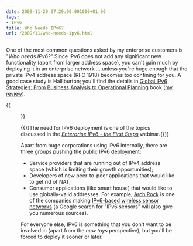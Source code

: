 ```yaml
---
date: 2009-11-20 07:29:00.001000+01:00
tags:
- IPv6
title: Who Needs IPv6?
url: /2009/11/who-needs-ipv6.html
---
```

One of the most common questions asked by my enterprise customers is "_Who needs IPv6?_" Since IPv6 does not add any significant new functionality (apart from larger address space), you can't gain much by deploying it in an enterprise network ... unless you're huge enough that the private IPv4 address space (RFC 1918) becomes too confining for you. A good case study is Halliburton; you'll find the details in [Global IPv6 Strategies: From Business Analysis to Operational Planning](http://www.amazon.com/gp/product/1587053438) book ([my review](/2008/07/global-ipv6-strategies.html)).

{{<figure src="/2009/11/s400-Who+needs+IPv6.png">}}
<!--more-->

{{<note info>}}The need for IPv6 deployment is one of the topics discussed in the _[Enterprise IPv6 - the First Steps](https://www.ipspace.net/Enterprise_IPv6_-_the_First_Steps)_ webinar.{{</note>}}
<!--more-->
Apart from huge corporations using IPv6 internally, there are three groups pushing the public IPv6 deployment:

-   Service providers that are running out of IPv4 address space (which is limiting their growth opportunities);
-   Developers of new peer-to-peer applications that would like to get rid of NAT;
-   Consumer applications (like smart house) that would like to use globally-valid addresses. For example, [Arch Rock](http://www.archrock.com/) is one of the companies making [IPv6-based wireless sensor networks](http://www.archrock.com/products/) (a Google search for "IPv6 sensors" will also give you numerous sources).

For everyone else, IPv6 is something that you don't want to be involved in (apart from the *new toys* perspective), but you'll be forced to deploy it sooner or later.
